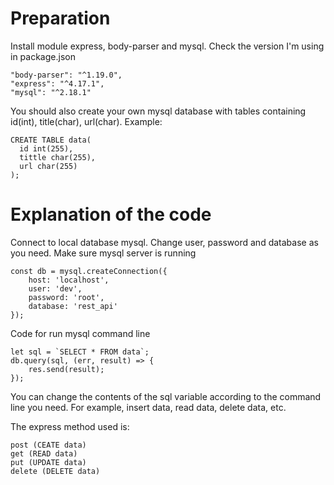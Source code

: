 # Preparation
Install module express, body-parser and mysql. Check the version I'm using in package.json

    "body-parser": "^1.19.0",
    "express": "^4.17.1",
    "mysql": "^2.18.1"
    
You should also create your own mysql database with tables containing id(int), title(char), url(char). Example:

    CREATE TABLE data(
      id int(255),
      tittle char(255),
      url char(255)
    );
    
# Explanation of the code
Connect to local database mysql. Change user, password and database as you need. Make sure mysql server is running

    const db = mysql.createConnection({
        host: 'localhost',
        user: 'dev',
        password: 'root',
        database: 'rest_api'
    });

Code for run mysql command line

    let sql = `SELECT * FROM data`;
    db.query(sql, (err, result) => {
        res.send(result);
    });

You can change the contents of the sql variable according to the command line you need. For example, insert data, read data, delete data, etc.

The express method used is:

    post (CEATE data)
    get (READ data)
    put (UPDATE data)
    delete (DELETE data)
